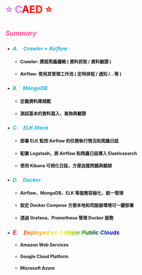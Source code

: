 # <p class="rainbow-animation">⭐ CAED ⭐<p>

## <c1>*Summary*<c1>
- ### <c3>*A.　Crawler + Airflow*<c3>
  - #### Crawler: 撰寫爬蟲邏輯 ( 資料抓取 / 資料驗證 )
  - #### Airflow: 使用其管理工作流 ( 定時排程 / 通知 /...等 )
- ### <c3>*B.　MongoDB*<c3>
  - #### 定義資料庫規範
  - #### 測試基本的資料寫入、查詢與驗證
- ### <c3>*C.　ELK Stack*<c3>
  - #### 部署 ELK 監控 Airflow 的任務執行情況和爬蟲日誌
  - #### 配置 Logstash，將 Airflow 和爬蟲日誌導入 Elasticsearch
  - #### 使用 Kibana 可視化日誌，方便追蹤問題與錯誤
- ### <c3>*D.　Docker*<c3>
  - #### Airflow、MongoDB、ELK 等服務容器化，統一管理
  - #### 設定 Docker Compose 方便本地和伺服器環境可一鍵部署
  - #### 透過 Grafana、Prometheus 管理 Docker 服務
- ### <p class="rainbow1">*E.　Deployed on 3 Major Public Clouds*<p>
  - #### Amazon Web Services
  - #### Google Cloud Platform
  - #### Microsoft Azure


<style>
c1 { color: rgb(255, 85, 160) }
c3 { color: Orange }
c3 { color: rgb(20, 180, 230) }
c4 { color: rgb(255, 155, 255) }
.rainbow1 {
  font-size: 18px;
  font-weight: bold;
  background: linear-gradient(to right, red, orange, yellow, green, blue, indigo, violet);
  -webkit-background-clip: text;
  -webkit-text-fill-color: transparent;
}
.rainbow-animation {
  font-size: 32px;
  font-weight: bold;
  background: linear-gradient(90deg, red, orange, yellow, green, indigo, violet);
  background-size: 400%;
  -webkit-background-clip: text;
  -webkit-text-fill-color: transparent;
  animation: rainbow 5s linear infinite;
}
@keyframes rainbow {
  100% { background-position: 100%; }
  100% { background-position: -200%; }
}
</style>